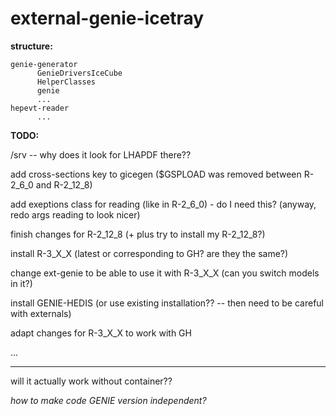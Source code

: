 # external-genie-icetray

**structure:**

```
genie-generator
      GenieDriversIceCube
      HelperClasses 
      genie
      ...
hepevt-reader
      ...
```

**TODO:**

/srv -- why does it look for LHAPDF there??

add cross-sections key to gicegen ($GSPLOAD was removed between R-2_6_0 and R-2_12_8)

add exeptions class for reading (like in R-2_6_0) - do I need this? (anyway, redo args reading to look nicer) 

finish changes for R-2_12_8 (+ plus try to install my R-2_12_8?)

install R-3_X_X (latest or corresponding to GH? are they the same?)

change ext-genie to be able to use it with R-3_X_X (can you switch models in it?)

install GENIE-HEDIS (or use existing installation?? -- then need to be careful with externals)

adapt changes for R-3_X_X to work with GH

...


-----

will it actually work without container??

*how to make code GENIE version independent?*
